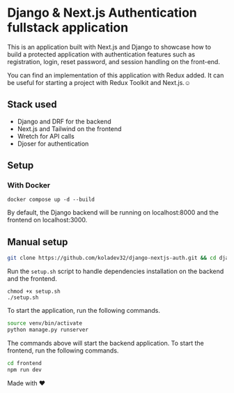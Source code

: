 # Django & Next.js Authentication fullstack application

This is an application built with Next.js and Django to showcase how to build a protected application with authentication features such as registration, login, reset password, and session handling on the front-end. 

You can find an implementation of this application with Redux added. It can be useful for starting a project with Redux Toolkit and Next.js.☺️

## Stack used
- Django and DRF for the backend
- Next.js and Tailwind on the frontend
- Wretch for API calls
- Djoser for authentication

## Setup

### With Docker

```shell
docker compose up -d --build
```

By default, the Django backend will be running on localhost:8000 and the frontend on localhost:3000. 

## Manual setup

```bash
git clone https://github.com/koladev32/django-nextjs-auth.git && cd django-nextjs-auth
```

Run the `setup.sh` script to handle dependencies installation on the backend and the frontend. 

```shell
chmod +x setup.sh
./setup.sh
```

To start the application, run the following commands. 

```bash
source venv/bin/activate
python manage.py runserver
```

The commands above will start the backend application. To start the frontend, run the following commands. 

```bash
cd frontend
npm run dev
```

Made with ❤️
